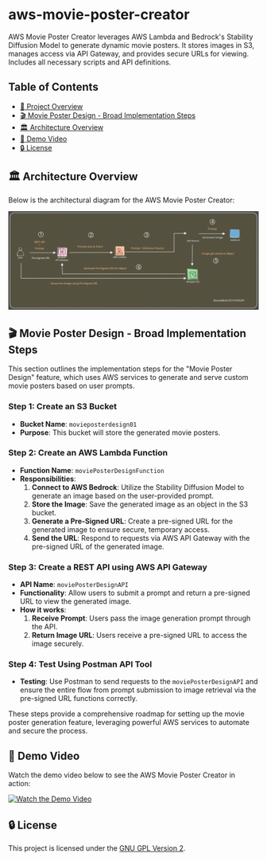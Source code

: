 # aws-movie-poster-creator
AWS Movie Poster Creator leverages AWS Lambda and Bedrock's Stability Diffusion Model to generate dynamic movie posters. It stores images in S3, manages access via API Gateway, and provides secure URLs for viewing. Includes all necessary scripts and API definitions.

## Table of Contents

- [🌟 Project Overview](#aws-movie-poster-creator)
- [🎬 Movie Poster Design - Broad Implementation Steps](#steps)
- [🏛 Architecture Overview](#architecture-overview)
- [🎥 Demo Video](#demo-video)
- [🔒 License](#license)



## 🏛 Architecture Overview

Below is the architectural diagram for the AWS Movie Poster Creator:

![AWS Movie Poster Creator Architecture](assets/aws-movie-poster-creator-architecture.svg)

## 🎬 Movie Poster Design - Broad Implementation Steps

This section outlines the implementation steps for the "Movie Poster Design" feature, which uses AWS services to generate and serve custom movie posters based on user prompts.

### Step 1: Create an S3 Bucket

- **Bucket Name**: `movieposterdesign01`
- **Purpose**: This bucket will store the generated movie posters.

### Step 2: Create an AWS Lambda Function

- **Function Name**: `moviePosterDesignFunction`
- **Responsibilities**:
  1. **Connect to AWS Bedrock**: Utilize the Stability Diffusion Model to generate an image based on the user-provided prompt.
  2. **Store the Image**: Save the generated image as an object in the S3 bucket.
  3. **Generate a Pre-Signed URL**: Create a pre-signed URL for the generated image to ensure secure, temporary access.
  4. **Send the URL**: Respond to requests via AWS API Gateway with the pre-signed URL of the generated image.

### Step 3: Create a REST API using AWS API Gateway

- **API Name**: `moviePosterDesignAPI`
- **Functionality**: Allow users to submit a prompt and return a pre-signed URL to view the generated image.
- **How it works**:
  1. **Receive Prompt**: Users pass the image generation prompt through the API.
  2. **Return Image URL**: Users receive a pre-signed URL to access the image securely.

### Step 4: Test Using Postman API Tool

- **Testing**: Use Postman to send requests to the `moviePosterDesignAPI` and ensure the entire flow from prompt submission to image retrieval via the pre-signed URL functions correctly.

These steps provide a comprehensive roadmap for setting up the movie poster generation feature, leveraging powerful AWS services to automate and secure the process.



## 🎥 Demo Video

Watch the demo video below to see the AWS Movie Poster Creator in action:

[![Watch the Demo Video](http://img.youtube.com/vi/VIDEO_ID/0.jpg)](http://www.youtube.com/watch?v=VIDEO_ID "AWS Movie Poster Creator Demo")


## 🔒 License

This project is licensed under the [GNU GPL Version 2](https://www.gnu.org/licenses/old-licenses/gpl-2.0.en.html).

